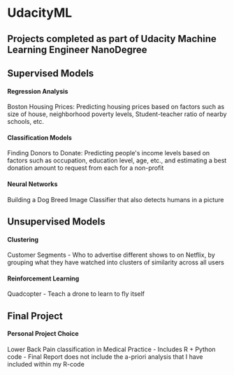 # UdacityML

## Projects completed as part of Udacity Machine Learning Engineer NanoDegree

## Supervised Models  
#### Regression Analysis  
Boston Housing Prices: Predicting housing prices based on factors such as size of house, neighborhood poverty levels, Student-teacher ratio of nearby schools, etc.  
#### Classification Models  
Finding Donors to Donate: Predicting people's income levels based on factors such as occupation, education level, age, etc., and estimating a best donation amount to request from each for a non-profit  
#### Neural Networks  
Building a Dog Breed Image Classifier that also detects humans in a picture  

## Unsupervised Models  
#### Clustering  
Customer Segments - Who to advertise different shows to on Netflix, by grouping what they have watched into clusters of similarity across all users 
#### Reinforcement Learning  
Quadcopter - Teach a drone to learn to fly itself
  
## Final Project  
#### Personal Project Choice
Lower Back Pain classification in Medical Practice - Includes R + Python code - Final Report does not include the a-priori analysis that I have included within my R-code
